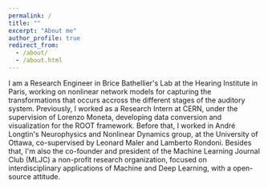 ```yaml
---
permalink: /
title: ""
excerpt: "About me"
author_profile: true
redirect_from: 
  - /about/
  - /about.html
---
```


I am a Research Engineer in Brice Bathellier's Lab at the Hearing Institute in Paris, working on nonlinear network models for capturing the transformations that occurs accross the different stages of the auditory system. Previously, I worked as a Research Intern at CERN, under the supervision of Lorenzo Moneta, developing data conversion and visualization for the ROOT framework. Before that, I worked in André Longtin's Neurophysics and Nonlinear Dynamics group, at the University of Ottawa, co-supervised by Leonard Maler and Lamberto Rondoni. Besides that, I'm also the co-founder and president of the Machine Learning Journal Club (MLJC) a non-profit research organization, focused on interdisciplinary applications of Machine and Deep Learning, with a open-source attitude. 


